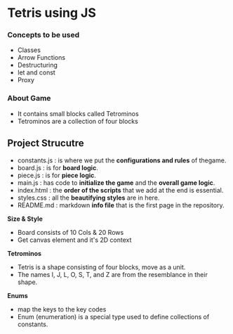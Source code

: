 # Tetris using JS

### Concepts to be used
- Classes
- Arrow Functions
- Destructuring
- let and const 
- Proxy

### About Game
- It contains small blocks called Tetrominos
- Tetrominos are a collection of four blocks

## Project Strucutre
- constants.js : is where we put the **configurations and rules** of thegame.
- board.js : is for **board logic**.
- piece.js : is for **piece logic**.
- main.js : has code to **initialize the game** and the **overall game logic**.
- index.html : the **order of the scripts** that we add at the end is essential.
- styles.css : all the **beautifying styles** are in here.
- README.md : markdown **info file** that is the first page in the repository.

**Size & Style**
- Board consists of 10 Cols & 20 Rows
- Get canvas element and it's 2D context
  
**Tetrominos** 
- Tetris is a shape consisting of four blocks, move as a unit.
- The names I, J, L, O, S, T, and Z are from the resemblance in their shape.

**Enums**
- map the keys to the key codes
- Enum (enumeration) is a special type used to define collections of constants.

